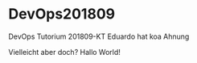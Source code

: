 # DevOps201809
DevOps Tutorium 201809-KT
Eduardo hat koa Ahnung


Vielleicht aber doch?
Hallo World!
